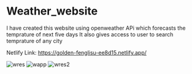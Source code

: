 # Weather_website
I have created this website using openweather APi which forecasts the temprature of next five days 
It also gives access to user to search temprature of any city

Netlify Link: https://golden-fenglisu-ee8d15.netlify.app/


![wres](https://user-images.githubusercontent.com/93964690/226099707-b617e293-40c2-462e-9ebe-c13c744d66d9.png)
![wapp](https://user-images.githubusercontent.com/93964690/226099710-3b655364-10e9-4485-9f4f-6b10fcf1154f.png)
![wres2](https://user-images.githubusercontent.com/93964690/226099705-a79a19bc-a323-4159-905d-42f21c16770e.png)
